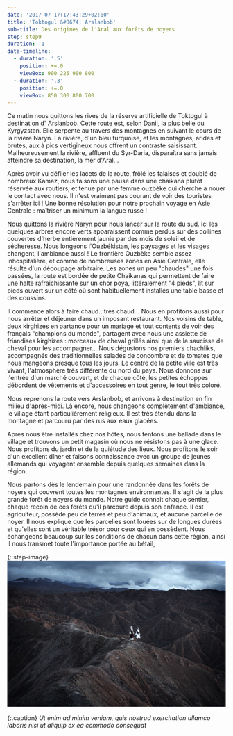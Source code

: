 ```yaml
---
date: '2017-07-17T17:43:29+02:00'
title: 'Toktogul &#8674; Arslanbob'
sub-title: Des origines de l'Aral aux forêts de noyers
step: step9
duration: '1'
data-timeline:
  - duration: '.5'
    position: +=.0
    viewBox: 900 225 900 800
  - duration: '.3'
    position: +=.0
    viewBox: 850 300 800 700
---
```

Ce matin nous quittons les rives de la réserve artificielle de Toktogul à destination d' Arslanbob. Cette route est, selon Danil, la plus belle du Kyrgyzstan. Elle serpente au travers des montagnes en suivant le cours de la rivière Naryn. La rivière, d'un bleu turquoise, et les montagnes, arides et brutes, aux à pics vertigineux nous offrent un contraste saisissant. Malheureusement la rivière, affluent du Syr-Daria, disparaîtra sans jamais atteindre sa destination, la mer d'Aral...

Après avoir vu défiler les lacets de la route, frôlé les falaises et doublé de nombreux Kamaz, nous faisons une pause dans une chaikana plutôt réservée aux routiers, et tenue par une femme ouzbèke qui cherche à nouer le contact avec nous. Il n'est vraiment pas courant de voir des touristes s'arrêter ici ! Une bonne résolution pour notre prochain voyage en Asie Centrale : maîtriser un minimum la langue russe !

Nous quittons la rivière Naryn pour nous lancer sur la route du sud. Ici les quelques arbres encore verts apparaissent comme perdus sur des collines couvertes d'herbe entièrement jaunie par des mois de soleil et de sécheresse. Nous longeons l'Ouzbékistan, les paysages et les visages changent, l'ambiance aussi ! Le frontière Ouzbèke semble assez inhospitalière, et comme de nombreuses zones en Asie Centrale, elle résulte d'un découpage arbitraire.
Les zones un peu "chaudes" une fois passées, la route est bordée de petite Chaikanas qui permettent de faire une halte rafraîchissante sur un chor poya, littéralement "4 pieds", lit sur pieds ouvert sur un côté où sont habituellement installés une table basse et des coussins. 

Il commence alors à faire chaud...très chaud... Nous en profitons aussi pour nous arrêter et déjeuner dans un imposant restaurant. Nos voisins de table, deux kirghizes en partance pour un mariage et tout contents de voir des français "champions du monde", partagent avec nous une assiette de friandises kirghizes : morceaux de cheval grillés ainsi que de la saucisse de cheval pour les accompagner... Nous dégustons nos premiers chachliks, accompagnés des traditionnelles salades de concombre et de tomates que nous mangeons presque tous les jours. Le centre de la petite ville est très vivant, l'atmosphère très différente du nord du pays. Nous donnons sur l'entrée d'un marché couvert, et de chaque côté, les petites échoppes débordent de vêtements et d'accessoires en tout genre, le tout très coloré.

Nous reprenons la route vers Arslanbob, et arrivons à destination en fin milieu d'après-midi. Là encore, nous changeons complètement d'ambiance, le village étant particulièrement religieux. Il est très étendu dans la montagne et parcouru par des rus aux eaux glacées. 

Après nous être installés chez nos hôtes, nous tentons une ballade dans le village et trouvons un petit magasin où nous ne résistons pas à une glace. Nous profitons du jardin et de la quiétude des lieux. Nous profitons le soir d'un excellent dîner et faisons connaissance avec un groupe de jeunes allemands qui voyagent ensemble depuis quelques semaines dans la région.

Nous partons dès le lendemain pour une randonnée dans les forêts de noyers qui couvrent toutes les montagnes environnantes. Il s'agit de la plus grande forêt de noyers du monde. Notre guide connait chaque sentier, chaque recoin de ces forêts qu'il parcoure depuis son enfance. Il est agriculteur, possède peu de terres et peu d'animaux, et aucune parcelle de noyer. Il nous explique que les parcelles sont louées sur de longues durées et qu'elles sont un véritable trésor pour ceux qui en possèdent. Nous échangeons beaucoup sur les conditions de chacun dans cette région, ainsi il nous transmet toute l'importance portée au bétail, 

{:.step-image}
[![](/assets/img/uploads/kirghyzstan.jpeg)](/assets/img/uploads/kirghyzstan.jpeg "kirghyzstan")

{:.caption}
_Ut enim ad minim veniam, quis nostrud exercitation ullamco laboris nisi ut aliquip ex ea commodo consequat_
